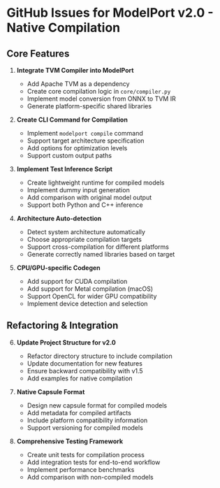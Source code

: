 # GitHub Issues for ModelPort v2.0 - Native Compilation

## Core Features

1. **Integrate TVM Compiler into ModelPort**
   - Add Apache TVM as a dependency
   - Create core compilation logic in `core/compiler.py`
   - Implement model conversion from ONNX to TVM IR
   - Generate platform-specific shared libraries

2. **Create CLI Command for Compilation**
   - Implement `modelport compile` command
   - Support target architecture specification
   - Add options for optimization levels
   - Support custom output paths

3. **Implement Test Inference Script**
   - Create lightweight runtime for compiled models
   - Implement dummy input generation
   - Add comparison with original model output
   - Support both Python and C++ inference

4. **Architecture Auto-detection**
   - Detect system architecture automatically
   - Choose appropriate compilation targets
   - Support cross-compilation for different platforms
   - Generate correctly named libraries based on target

5. **CPU/GPU-specific Codegen**
   - Add support for CUDA compilation
   - Add support for Metal compilation (macOS)
   - Support OpenCL for wider GPU compatibility
   - Implement device detection and selection

## Refactoring & Integration

6. **Update Project Structure for v2.0**
   - Refactor directory structure to include compilation
   - Update documentation for new features
   - Ensure backward compatibility with v1.5
   - Add examples for native compilation

7. **Native Capsule Format**
   - Design new capsule format for compiled models
   - Add metadata for compiled artifacts
   - Include platform compatibility information
   - Support versioning for compiled models

8. **Comprehensive Testing Framework**
   - Create unit tests for compilation process
   - Add integration tests for end-to-end workflow
   - Implement performance benchmarks
   - Add comparison with non-compiled models 